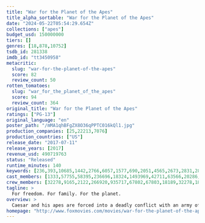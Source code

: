 ```yaml
---
title: "War for the Planet of the Apes"
title_alpha_sortable: "War for the Planet of the Apes"
date: "2024-05-22T05:54:29.654Z"
collections: ["apes"]
budget_usd: 150000000
tiers: []
genres: [18,878,10752]
tsdb_id: 281338
imdb_id: "tt3450958"
metacritic:
  slug: "war-for-the-planet-of-the-apes"
  score: 82
  review_count: 50
rotten_tomatoes:
  slug: "war_for_the_planet_of_the_apes"
  score: 94
  review_count: 364
original_title: "War for the Planet of the Apes"
ratings: ["PG-13"]
original_language: "en"
poster_path: "/mMA1qhBFgZX8O36qPPTC016kQl1.jpg"
production_companies: [25,22213,7076]
production_countries: ["US"]
release_date: "2017-07-11"
release_years: [2017]
revenue_usd: 490719763
status: "Released"
runtime_minutes: 140
keywords: [236,393,10685,1442,2766,6057,1577,690,2051,4565,2673,2831,2821,2883,4090,9663,11477,9748,10085,10392,10794,13006,14673,14759,14762,18514,34079,34152,157972,162327,163531,177280,188953,188957,189342,191600,192763,217994,233636,238194,240119,243676,246238,253373,256664,258197,273967,275266,276605,280044,285366,285486,301380,316669,323809,325790,325823,325842,326891]
cast_members: [1333,57755,58395,236696,18324,1493969,42711,63566,20286,35231,221840,20750,1164341,107810,59312,83186,53720,134859,1460719,25877,169778,134609,74678,1457268,113930,1392950]
crew_members: [32278,9165,2122,266920,935717,67802,67803,18189,32278,181856]
tagline: >
  For freedom. For family. For the planet.
overview: >
  Caesar and his apes are forced into a deadly conflict with an army of humans led by a ruthless Colonel. After the apes suffer unimaginable losses, Caesar wrestles with his darker instincts and begins his own mythic quest to avenge his kind. As the journey finally brings them face to face, Caesar and the Colonel are pitted against each other in an epic battle that will determine the fate of both their species and the future of the planet.
homepage: "http://www.foxmovies.com/movies/war-for-the-planet-of-the-apes"
---
```

